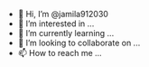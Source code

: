 - 👋 Hi, I’m @jamila912030
- 👀 I’m interested in ...
- 🌱 I’m currently learning ...
- 💞️ I’m looking to collaborate on ...
- 📫 How to reach me ...

<!---
jamila912030/jamila912030 is a ✨ special ✨ repository because its `README.md` (this file) appears on your GitHub profile.
You can click the Preview link to take a look at
